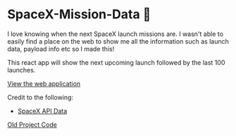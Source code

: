 # SpaceX-Mission-Data 🚀

I love knowing when the next SpaceX launch missions are. I wasn't able to easily find a place on the web to show me all the information such as launch data, payload info etc so I made this!

This react app will show the next upcoming launch followed by the last 100 launches.

[View the web application](https://jackwebdev.github.io/SpaceX-Mission-Data/)

Credit to the following:
+ [SpaceX API Data](https://github.com/r-spacex/SpaceX-API)

[Old Project Code](https://github.com/jackwebdev/SpaceX-Mission-Data-Old)